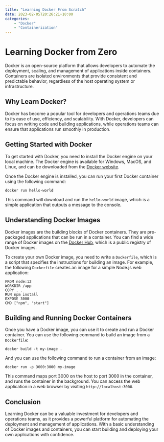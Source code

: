 ```yaml
---
title: "Learning Docker From Scratch"
date: 2023-02-05T20:26:21+10:00
categories:
    - "Docker"
    - "Containerization"
---
```


# Learning Docker from Zero

Docker is an open-source platform that allows developers to automate the deployment, scaling, and management of applications inside containers. Containers are isolated environments that provide consistent and predictable behavior, regardless of the host operating system or infrastructure.

## Why Learn Docker?

Docker has become a popular tool for developers and operations teams due to its ease of use, efficiency, and scalability. With Docker, developers can focus on writing code and building applications, while operations teams can ensure that applications run smoothly in production.

## Getting Started with Docker

To get started with Docker, you need to install the Docker engine on your local machine. The Docker engine is available for Windows, MacOS, and Linux, and can be downloaded from the [Docker website](https://www.docker.com/products/docker-engine).

Once the Docker engine is installed, you can run your first Docker container using the following command:
```
docker run hello-world
```

This command will download and run the `hello-world` image, which is a simple application that outputs a message to the console.

## Understanding Docker Images

Docker images are the building blocks of Docker containers. They are pre-packaged applications that can be run in a container. You can find a wide range of Docker images on the [Docker Hub](https://hub.docker.com/), which is a public registry of Docker images.

To create your own Docker image, you need to write a `Dockerfile`, which is a script that specifies the instructions for building an image. For example, the following `Dockerfile` creates an image for a simple Node.js web application:

```
FROM node:12
WORKDIR /app
COPY . .
RUN npm install
EXPOSE 3000
CMD ["npm", "start"]

```

## Building and Running Docker Containers

Once you have a Docker image, you can use it to create and run a Docker container. You can use the following command to build an image from a `Dockerfile`:
```
docker build -t my-image .
```

And you can use the following command to run a container from an image:
```
docker run -p 3000:3000 my-image
```

This command maps port 3000 on the host to port 3000 in the container, and runs the container in the background. You can access the web application in a web browser by visiting `http://localhost:3000`.

## Conclusion

Learning Docker can be a valuable investment for developers and operations teams, as it provides a powerful platform for automating the deployment and management of applications. With a basic understanding of Docker images and containers, you can start building and deploying your own applications with confidence.







